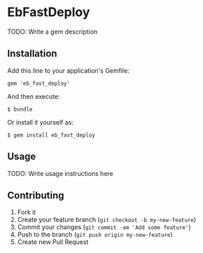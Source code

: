 # EbFastDeploy

TODO: Write a gem description

## Installation

Add this line to your application's Gemfile:

    gem 'eb_fast_deploy'

And then execute:

    $ bundle

Or install it yourself as:

    $ gem install eb_fast_deploy

## Usage

TODO: Write usage instructions here

## Contributing

1. Fork it
2. Create your feature branch (`git checkout -b my-new-feature`)
3. Commit your changes (`git commit -am 'Add some feature'`)
4. Push to the branch (`git push origin my-new-feature`)
5. Create new Pull Request
